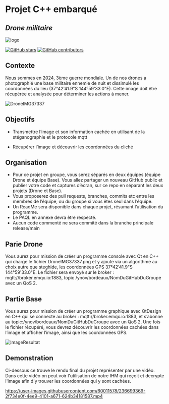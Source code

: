 # Projet C++ embarqué
## _Drone militaire_

![logo](https://user-images.githubusercontent.com/60011578/236699551-7745a4e5-4dee-4b0c-b410-08744eef314c.png?width=500&height=500)

[![GitHub stars](https://img.shields.io/github/stars/themlphdstudent/awesome-github-profile-readme-templates.svg)](https://youtu.be/dQw4w9WgXcQ)
[![GitHub contributors](https://img.shields.io/github/contributors/themlphdstudent/awesome-github-profile-readme-templates.svg?color=blue)](https://user-images.githubusercontent.com/60011578/236701340-5b089617-cd39-4fb2-a12b-aab835183ec8.png)

## Contexte

Nous sommes en 2024, 3ème guerre mondiale. Un de nos drones a photographié
une base militaire ennemie de nuit et dissimulé les coordonnées du lieu (37°42'41.9"S 144°59'33.0"E). Cette image 
doit être récupérée et analysée pour déterminer les actions à mener.

![DroneIMG37337](https://user-images.githubusercontent.com/60011578/236699905-1da852e8-2a47-4851-b63e-983793c0ca20.png)

## Objectifs

* Transmettre l’image et son information cachée en utilisant de la 
stéganographie et le protocole mqtt

* Récupérer l’image et découvrir les coordonnées du cliché

## Organisation

* Pour ce projet en groupe, vous serez séparés en deux équipes (équipe
Drone et équipe Base). Vous allez partager un nouveau GitHub public 
et publier votre code et captures d’écran, sur ce repo en séparant les 
deux projets (Drone et Base). 
* Vous proposerez des pull requests, branches, commits etc entre les 
membres de l’équipe, ou du groupe si vous êtes seul dans l’équipe.
* Un ReadMe sera disponible dans chaque projet, résumant l’utilisation 
du programme.
* Le PAQL en annexe devra être respecté.
* Aucun code commenté ne sera commité dans la branche principale 
release/main

## Parie Drone

Vous aurez pour mission de créer un programme console avec Qt en C++ qui charge le fichier DroneIMG37337.png et y ajoute via un algorithme au choix autre que steghide, les coordonnées GPS 37°42'41.9"S 144°59'33.0"E. Le fichier sera envoyé sur le broker : mqtt://broker.emqx.io:1883, topic /ynov/bordeaux/NomDuGitHubDuGroupe avec un QoS 2.

## Partie Base

Vous aurez pour mission de créer un programme graphique avec QtDesign en C++ qui se connecte au broker : mqtt://broker.emqx.io:1883, et s’abonne au topic:/ynov/bordeaux/NomDuGitHubDuGroupe avec un QoS 2. Une fois le fichier récupéré, vous devrez découvrir les coordonnées cachées dans l’image et afficher l’image, ainsi que les coordonnées GPS. 

![imageResultat](https://user-images.githubusercontent.com/60011578/236700179-dce998b5-24c3-44de-92ac-70f48fe06009.png)

## Demonstration 

Ci-dessous ce trouve le rendu final du projet représenter par une vidéo. Dans cette vidéo on peut voir l'utilisation de notre IHM qui reçoit et decrypte l'image afin d'y trouver les coordonnées qui y sont cachées.

https://user-images.githubusercontent.com/60011578/236699369-2f734e0f-4ee9-4101-a671-624b34181587.mp4


